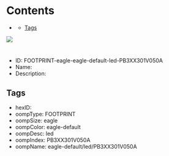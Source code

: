 



Contents
========

* [](#)
	* [Tags](#tags)
  
![][im]
# 

- ID: FOOTPRINT-eagle-eagle-default-led-PB3XX301V050A
- Name: 
- Description: 

## Tags

- hexID: 
- oompType: FOOTPRINT
- oompSize: eagle
- oompColor: eagle-default
- oompDesc: led
- oompIndex: PB3XX301V050A
- oompName: eagle-default/led/PB3XX301V050A



[im]: image.png
